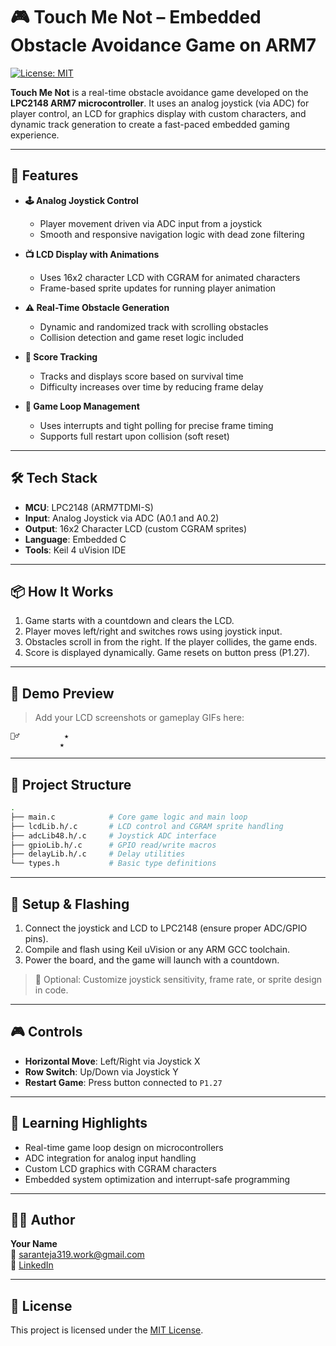 # 🎮 Touch Me Not – Embedded Obstacle Avoidance Game on ARM7

[![License: MIT](https://img.shields.io/badge/License-MIT-blue.svg)](LICENSE)

**Touch Me Not** is a real-time obstacle avoidance game developed on the **LPC2148 ARM7 microcontroller**. It uses an analog joystick (via ADC) for player control, an LCD for graphics display with custom characters, and dynamic track generation to create a fast-paced embedded gaming experience.

---

## 🚀 Features

- **🕹 Analog Joystick Control**  
  - Player movement driven via ADC input from a joystick  
  - Smooth and responsive navigation logic with dead zone filtering

- **📺 LCD Display with Animations**  
  - Uses 16x2 character LCD with CGRAM for animated characters  
  - Frame-based sprite updates for running player animation

- **⚠️ Real-Time Obstacle Generation**  
  - Dynamic and randomized track with scrolling obstacles  
  - Collision detection and game reset logic included

- **🎯 Score Tracking**  
  - Tracks and displays score based on survival time  
  - Difficulty increases over time by reducing frame delay

- **🔄 Game Loop Management**  
  - Uses interrupts and tight polling for precise frame timing  
  - Supports full restart upon collision (soft reset)

---

## 🛠️ Tech Stack

- **MCU**: LPC2148 (ARM7TDMI-S)  
- **Input**: Analog Joystick via ADC (A0.1 and A0.2)  
- **Output**: 16x2 Character LCD (custom CGRAM sprites)  
- **Language**: Embedded C  
- **Tools**: Keil 4 uVision IDE

---

## 📦 How It Works

1. Game starts with a countdown and clears the LCD.
2. Player moves left/right and switches rows using joystick input.
3. Obstacles scroll in from the right. If the player collides, the game ends.
4. Score is displayed dynamically. Game resets on button press (P1.27).

---

## 📸 Demo Preview

> Add your LCD screenshots or gameplay GIFs here:

```
🏃‍♂️          ★
           ★
```

---

## 📁 Project Structure

```bash
.
├── main.c            # Core game logic and main loop
├── lcdLib.h/.c       # LCD control and CGRAM sprite handling
├── adcLib48.h/.c     # Joystick ADC interface
├── gpioLib.h/.c      # GPIO read/write macros
├── delayLib.h/.c     # Delay utilities
└── types.h           # Basic type definitions
```

---

## 🔧 Setup & Flashing

1. Connect the joystick and LCD to LPC2148 (ensure proper ADC/GPIO pins).  
2. Compile and flash using Keil uVision or any ARM GCC toolchain.  
3. Power the board, and the game will launch with a countdown.  

> 🧪 Optional: Customize joystick sensitivity, frame rate, or sprite design in code.

---

## 🎮 Controls

- **Horizontal Move**: Left/Right via Joystick X  
- **Row Switch**: Up/Down via Joystick Y  
- **Restart Game**: Press button connected to `P1.27`

---

## 🧠 Learning Highlights

- Real-time game loop design on microcontrollers  
- ADC integration for analog input handling  
- Custom LCD graphics with CGRAM characters  
- Embedded system optimization and interrupt-safe programming

---

## 👨‍💻 Author

**Your Name**  
📧 saranteja319.work@gmail.com  
🔗 [LinkedIn](https://linkedin.com/in/saranteja319)

---

## 📄 License

This project is licensed under the [MIT License](LICENSE).





